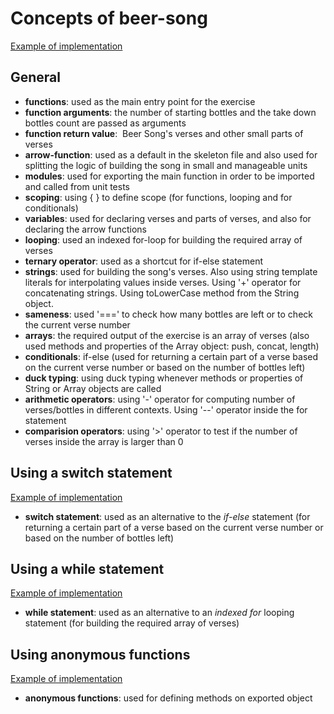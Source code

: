 # Concepts of beer-song

[Example of implementation](https://exercism.io/tracks/javascript/exercises/beer-song/solutions/cadb9ae2421342efa83f9d512bf9d6a1)

## General

- **functions**: used as the main entry point for the exercise
- **function arguments**: the number of starting bottles and the take down bottles count are passed as arguments
- **function return value**:  Beer Song's verses and other small parts of verses
- **arrow-function**: used as a default in the skeleton file and also used for splitting the logic of building the song in small and manageable units
- **modules**: used for exporting the main function in order to be imported and called from unit tests
- **scoping**: using { } to define scope (for functions, looping and for conditionals)
- **variables**: used for declaring verses and parts of verses, and also for declaring the arrow functions
- **looping**: used an indexed for-loop for building the required array of verses
- **ternary operator**: used as a shortcut for if-else statement
- **strings**: used for building the song's verses. Also using string template literals for interpolating values inside verses.
  Using '+' operator for concatenating strings. Using toLowerCase method from the String object.
- **sameness**: used '===' to check how many bottles are left or to check the current verse number
- **arrays**: the required output of the exercise is an array of verses (also used methods and properties of the Array object: push, concat, length)
- **conditionals**: if-else (used for returning a certain part of a verse based on the current verse number or based on the number of bottles left)
- **duck typing**: using duck typing whenever methods or properties of String or Array objects are called
- **arithmetic operators**: using '-' operator for computing number of verses/bottles in different contexts.
  Using '--' operator inside the for statement
- **comparision operators**: using '>' operator to test if the number of verses inside the array is larger than 0

## Using a switch statement

[Example of implementation](https://exercism.io/tracks/javascript/exercises/beer-song/solutions/0312dfd0df224103af59e74c77491ee9)

- **switch statement**: used as an alternative to the _if-else_ statement (for returning a certain part of a verse based on the current verse number or based on the number of bottles left)

## Using a while statement

[Example of implementation](https://exercism.io/tracks/javascript/exercises/beer-song/solutions/2d6047008b934a10b1855304264fca88)

- **while statement**: used as an alternative to an _indexed for_ looping statement (for building the required array of verses)

## Using anonymous functions

[Example of implementation](https://exercism.io/tracks/javascript/exercises/beer-song/solutions/29cd3f49aaee446791275d13430f5725)

- **anonymous functions**: used for defining methods on exported object

